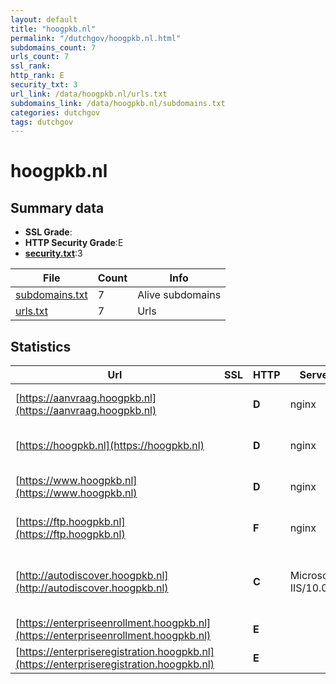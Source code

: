 ```yaml
---
layout: default
title: "hoogpkb.nl"
permalink: "/dutchgov/hoogpkb.nl.html"
subdomains_count: 7
urls_count: 7
ssl_rank: 
http_rank: E
security_txt: 3
url_link: /data/hoogpkb.nl/urls.txt
subdomains_link: /data/hoogpkb.nl/subdomains.txt
categories: dutchgov
tags: dutchgov
---
```



# hoogpkb.nl
## Summary data


 - **SSL Grade**:
 - **HTTP Security Grade**:E
 - **[security.txt](https://www.digitaleoverheid.nl/nieuws/standaard-security-txt-nu-verplicht-voor-overheid/)**:3


| File       | Count | Info |
|------------|-------|------|
|[subdomains.txt](/DutchGovScope/data/hoogpkb.nl/subdomains.txt)|7|Alive subdomains|
|[urls.txt](/DutchGovScope/data/hoogpkb.nl/urls.txt)|7|Urls|


## Statistics


| Url | SSL | HTTP | Server | Cookie | HSTS | CORS | CTO | CSP | XFO | XXP | RP |FP| Tech |Title |
|--------|-------|-------|------|------|------|------|------|------|------|------|------|------|------|------|
|[https://aanvraag.hoogpkb.nl](https://aanvraag.hoogpkb.nl)| | **D**|nginx| |:white_check_mark: | :warning:| | | | | :white_check_mark: | |Nginx|301 Moved Perman...|
|[https://hoogpkb.nl](https://hoogpkb.nl)| | **D**|nginx| |:white_check_mark: | :warning:| | | | | :white_check_mark: | |HSTS Nginx|301 Moved Perman...|
|[https://www.hoogpkb.nl](https://www.hoogpkb.nl)| | **D**|nginx| |:white_check_mark: | :warning:| | | | | :white_check_mark: | |HSTS Nginx|301 Moved Perman...|
|[https://ftp.hoogpkb.nl](https://ftp.hoogpkb.nl)| | **F**|nginx| | | | | | | | :white_check_mark: | |Nginx|Web Server's Def...|
|[http://autodiscover.hoogpkb.nl](http://autodiscover.hoogpkb.nl)| | **C**|Microsoft-IIS/10.0| |:white_check_mark: | | | | | | :white_check_mark: | |IIS:10.0 Microsoft ASP.NET Windows Server||
|[https://enterpriseenrollment.hoogpkb.nl](https://enterpriseenrollment.hoogpkb.nl)| | **E**|| | | | | | | | :white_check_mark: | |HSTS||
|[https://enterpriseregistration.hoogpkb.nl](https://enterpriseregistration.hoogpkb.nl)| | **E**|| | | | | | | | :white_check_mark: | |||


